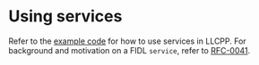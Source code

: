 # Using services

Refer to the [example code][code] for how to use services in LLCPP. For
background and motivation on a FIDL `service`, refer to [RFC-0041][rfc-0041].

<!-- xrefs -->
[code]: /examples/fidl/cpp/services
[rfc-0041]: /docs/contribute/governance/rfcs/0041_unifying_services_devices.md
